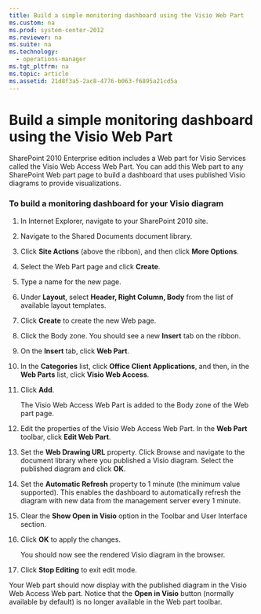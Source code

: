 ```yaml
---
title: Build a simple monitoring dashboard using the Visio Web Part
ms.custom: na
ms.prod: system-center-2012
ms.reviewer: na
ms.suite: na
ms.technology: 
  - operations-manager
ms.tgt_pltfrm: na
ms.topic: article
ms.assetid: 21d8f3a5-2ac8-4776-b063-f6895a21cd5a
---
```

# Build a simple monitoring dashboard using the Visio Web Part
SharePoint 2010 Enterprise edition includes a Web part for Visio Services called the Visio Web Access Web Part. You can add this Web part to any SharePoint Web part page to build a dashboard that uses published Visio diagrams to provide visualizations.

### To build a monitoring dashboard for your Visio diagram

1.  In Internet Explorer, navigate to your SharePoint 2010 site.

2.  Navigate to the Shared Documents document library.

3.  Click **Site Actions** \(above the ribbon\), and then click **More Options**.

4.  Select the Web Part page and click **Create**.

5.  Type a name for the new page.

6.  Under **Layout**, select **Header, Right Column, Body** from the list of available layout templates.

7.  Click **Create** to create the new Web page.

8.  Click the Body zone. You should see a new **Insert** tab on the ribbon.

9. On the **Insert** tab, click **Web Part**.

10. In the **Categories** list, click **Office Client Applications**, and then, in the **Web Parts** list, click **Visio Web Access**.

11. Click **Add**.

    The Visio Web Access Web Part is added to the Body zone of the Web part page.

12. Edit the properties of the Visio Web Access Web Part. In the **Web Part** toolbar, click **Edit Web Part**.

13. Set the **Web Drawing URL** property. Click Browse and navigate to the document library where you published a Visio diagram. Select the published diagram and click **OK**.

14. Set the **Automatic Refresh** property to 1 minute \(the minimum value supported\). This enables the dashboard to automatically refresh the diagram with new data from the management server every 1 minute.

15. Clear the **Show Open in Visio** option in the Toolbar and User Interface section.

16. Click **OK** to apply the changes.

    You should now see the rendered Visio diagram in the browser.

17. Click **Stop Editing** to exit edit mode.

Your Web part should now display with the published diagram in the Visio Web Access Web part. Notice that the **Open in Visio** button \(normally available by default\) is no longer available in the Web part toolbar.


